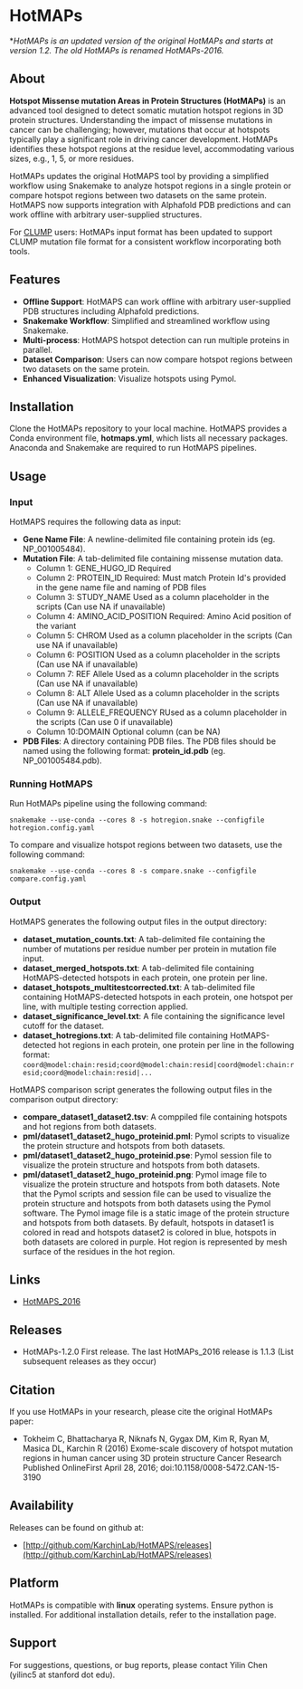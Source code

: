 # HotMAPs

**HotMAPs is an updated version of the original HotMAPs and starts at version 1.2. The old HotMAPs is renamed HotMAPs-2016.* 

## About

**Hotspot Missense mutation Areas in Protein Structures (HotMAPs)** is an advanced tool designed to detect somatic mutation hotspot regions in 3D protein structures. Understanding the impact of missense mutations in cancer can be challenging; however, mutations that occur at hotspots typically play a significant role in driving cancer development. HotMAPs identifies these hotspot regions at the residue level, accommodating various sizes, e.g., 1, 5, or more residues. 

HotMAPs updates the original HotMAPS tool by providing a simplified workflow using Snakemake to analyze hotspot regions in a single protein or compare hotspot regions between two datasets on the same protein. HotMAPS now supports integration with Alphafold PDB predictions and can work offline with arbitrary user-supplied structures. 

For [CLUMP](https://github.com/KarchinLab/CLUMP) users: HotMAPs input format has been updated to support CLUMP mutation file format for a consistent workflow incorporating both tools.

## Features

* **Offline Support**: HotMAPS can work offline with arbitrary user-supplied PDB structures including Alphafold predictions.
* **Snakemake Workflow**: Simplified and streamlined workflow using Snakemake.
* **Multi-process**: HotMAPS hotspot detection can run multiple proteins in parallel.
* **Dataset Comparison**: Users can now compare hotspot regions between two datasets on the same protein.
* **Enhanced Visualization**: Visualize hotspots using Pymol.

## Installation

Clone the HotMAPs repository to your local machine. HotMAPS provides a Conda environment file, **hotmaps.yml**, which lists all necessary packages. Anaconda and Snakemake are required to run HotMAPS pipelines. 

## Usage
### Input
HotMAPS requires the following data as input:
* **Gene Name File**: A newline-delimited file containing protein ids (eg. NP_001005484).
* **Mutation File**: A tab-delimited file containing missense mutation data.
  * Column 1: GENE_HUGO_ID 	      Required
  * Column 2: PROTEIN_ID 	       Required: Must match Protein Id's provided in the gene name file and naming of PDB files
  * Column 3: STUDY_NAME 	       Used as a column placeholder in the scripts (Can use NA if unavailable)
  * Column 4: AMINO_ACID_POSITION  Required: Amino Acid position of the variant
  * Column 5: CHROM 	       Used as a column placeholder in the scripts (Can use NA if unavailable)
  * Column 6: POSITION 	       Used as a column placeholder in the scripts (Can use NA if unavailable)
  * Column 7: REF Allele	       Used as a column placeholder in the scripts (Can use NA if unavailable)
  * Column 8: ALT Allele	       Used as a column placeholder in the scripts (Can use NA if unavailable)
  * Column 9: ALLELE_FREQUENCY     RUsed as a column placeholder in the scripts (Can use 0 if unavailable)
  * Column 10:DOMAIN	       Optional column (can be NA)
* **PDB Files**: A directory containing PDB files. The PDB files should be named using the following format: **protein_id.pdb** (eg. NP_001005484.pdb). 


### Running HotMAPS
Run HotMAPs pipeline using the following command:

```snakemake --use-conda --cores 8 -s hotregion.snake --configfile hotregion.config.yaml```

To compare and visualize hotspot regions between two datasets, use the following command:

```snakemake --use-conda --cores 8 -s compare.snake --configfile compare.config.yaml```

### Output
HotMAPS generates the following output files in the output directory:
* **dataset_mutation_counts.txt**: A tab-delimited file containing the number of mutations per residue number per protein in mutation file input.
* **dataset_merged_hotspots.txt**: A tab-delimited file containing HotMAPS-detected hotspots in each protein, one protein per line.
* **dataset_hotspots_multitestcorrected.txt**: A tab-delimited file containing HotMAPS-detected hotspots in each protein, one hotspot per line, with multiple testing correction applied.
* **dataset_significance_level.txt**: A file containing the significance level cutoff for the dataset.
* **dataset_hotregions.txt**: A tab-delimited file containing HotMAPS-detected hot regions in each protein, one protein per line in the following format: ```coord@model:chain:resid;coord@model:chain:resid|coord@model:chain:resid;coord@model:chain:resid|...```

HotMAPS comparison script generates the following output files in the comparison output directory:
* **compare_dataset1_dataset2.tsv**: A comppiled file containing hotspots and hot regions from both datasets.
* **pml/dataset1_dataset2_hugo_proteinid.pml**: Pymol scripts to visualize the protein structure and hotspots from both datasets.
* **pml/dataset1_dataset2_hugo_proteinid.pse**: Pymol session file to visualize the protein structure and hotspots from both datasets.
* **pml/dataset1_dataset2_hugo_proteinid.png**: Pymol image file to visualize the protein structure and hotspots from both datasets.
Note that the Pymol scripts and session file can be used to visualize the protein structure and hotspots from both datasets using the Pymol software. The Pymol image file is a static image of the protein structure and hotspots from both datasets. By default, hotspots in dataset1 is colored in read and hotspots dataset2 is colored in blue, hotspots in both datasets are colored in purple. Hot region is represented by mesh surface of the residues in the hot region.


## Links

* [HotMAPS_2016](https://github.com/KarchinLab/HotMAPS_2016)


## Releases

* HotMAPs-1.2.0 First release. The last HotMAPs_2016 release is 1.1.3 (List subsequent releases as they occur)

## Citation

If you use HotMAPs in your research, please cite the original HotMAPs paper:

* Tokheim C, Bhattacharya R, Niknafs N, Gygax DM, Kim R, Ryan M, Masica DL, Karchin R (2016) Exome-scale discovery of hotspot mutation regions in human cancer using 3D protein structure Cancer Research Published OnlineFirst April 28, 2016; doi:10.1158/0008-5472.CAN-15-3190
  
## Availability

Releases can be found on github at:

* [http://github.com/KarchinLab/HotMAPS/releases](http://github.com/KarchinLab/HotMAPS/releases)

## Platform

HotMAPs is compatible with **linux** operating systems. Ensure python is installed. For additional installation details, refer to the installation page.

## Support

For suggestions, questions, or bug reports, please contact Yilin Chen (yilinc5 at stanford dot edu).
